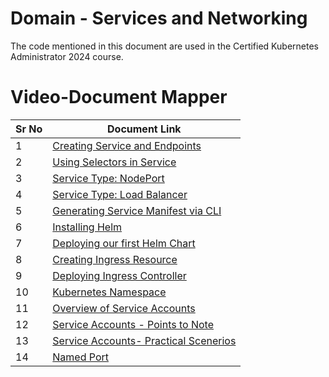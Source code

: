 # Domain - Services and Networking

The code mentioned in this document are used in the Certified Kubernetes Administrator 2024 course.



# Video-Document Mapper

| Sr No | Document Link |
| ------ | ------ |
| 1 | [Creating Service and Endpoints][PlDa] |
| 2 | [Using Selectors in Service][PlDb] |
| 3 | [Service Type: NodePort][PlDc] |
| 4 | [Service Type: Load Balancer][PlDd]
| 5 | [Generating Service Manifest via CLI][PlDe]
| 6 | [Installing Helm][PlDf] |
| 7 | [Deploying our first Helm Chart][PlDg] |
| 8 | [Creating Ingress Resource][PlDh] |
| 9 | [Deploying  Ingress Controller][PlDi] |
| 10 | [Kubernetes Namespace][PlDj] |
| 11 | [Overview of Service Accounts][PlDk] |
| 12 | [Service Accounts - Points to Note][PlDl] |
| 13 | [Service Accounts- Practical Scenerios][PlDm] |
| 14 | [Named Port][PlDn] |



[PlDa]: <./serviceandendpoints.md>
[PlDb]: <./service-selector.md>
[PlDc]: <./nodeport.md>
[PlDd]: <./loadbalancer.md>
[PlDe]: <./service-manifest-cli.md>
[PlDf]: <./install-helm.md>      
[PlDg]: <./first-helm-chart.md>
[PlDh]: <./ingress.md>
[PlDi]: <./deploy-ingress-controller.md>
[PlDj]: <./namespace.md>
[PlDk]: <./service-account.md>
[PlDl]: <./sa-pointers.md>
[PlDm]: <./sa-practical.md>
[PlDn]: <./named-port.md>
